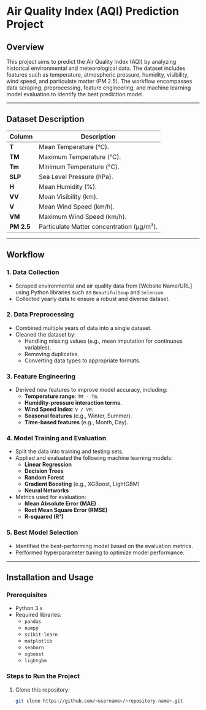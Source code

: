 # Air Quality Index (AQI) Prediction Project  

## Overview  
This project aims to predict the Air Quality Index (AQI) by analyzing historical environmental and meteorological data. The dataset includes features such as temperature, atmospheric pressure, humidity, visibility, wind speed, and particulate matter (PM 2.5). The workflow encompasses data scraping, preprocessing, feature engineering, and machine learning model evaluation to identify the best prediction model.  

---

## Dataset Description  

| **Column** | **Description** |  
|------------|-----------------|  
| **T**      | Mean Temperature (°C). |  
| **TM**     | Maximum Temperature (°C). |  
| **Tm**     | Minimum Temperature (°C). |  
| **SLP**    | Sea Level Pressure (hPa). |  
| **H**      | Mean Humidity (%). |  
| **VV**     | Mean Visibility (km). |  
| **V**      | Mean Wind Speed (km/h). |  
| **VM**     | Maximum Wind Speed (km/h). |  
| **PM 2.5** | Particulate Matter concentration (µg/m³). |  

---

## Workflow  

### 1. Data Collection  
- Scraped environmental and air quality data from [Website Name/URL] using Python libraries such as `BeautifulSoup` and `Selenium`.  
- Collected yearly data to ensure a robust and diverse dataset.  

### 2. Data Preprocessing  
- Combined multiple years of data into a single dataset.  
- Cleaned the dataset by:  
  - Handling missing values (e.g., mean imputation for continuous variables).  
  - Removing duplicates.  
  - Converting data types to appropriate formats.  

### 3. Feature Engineering  
- Derived new features to improve model accuracy, including:  
  - **Temperature range**: `TM - Tm`.  
  - **Humidity-pressure interaction terms**.  
  - **Wind Speed Index**: `V / VM`.  
  - **Seasonal features** (e.g., Winter, Summer).  
  - **Time-based features** (e.g., Month, Day).  

### 4. Model Training and Evaluation  
- Split the data into training and testing sets.  
- Applied and evaluated the following machine learning models:  
  - **Linear Regression**  
  - **Decision Trees**  
  - **Random Forest**  
  - **Gradient Boosting** (e.g., XGBoost, LightGBM)  
  - **Neural Networks**  
- Metrics used for evaluation:  
  - **Mean Absolute Error (MAE)**  
  - **Root Mean Square Error (RMSE)**  
  - **R-squared (R²)**  

### 5. Best Model Selection  
- Identified the best-performing model based on the evaluation metrics.  
- Performed hyperparameter tuning to optimize model performance.  

---

## Installation and Usage  

### Prerequisites  
- Python 3.x  
- Required libraries:  
  - `pandas`  
  - `numpy`  
  - `scikit-learn`  
  - `matplotlib`  
  - `seaborn`  
  - `xgboost`  
  - `lightgbm`  

### Steps to Run the Project  
1. Clone this repository:  
   ```bash  
   git clone https://github.com/<username>/<repository-name>.git